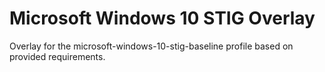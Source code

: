 # Microsoft Windows 10 STIG Overlay

Overlay for the microsoft-windows-10-stig-baseline profile based on provided requirements.
